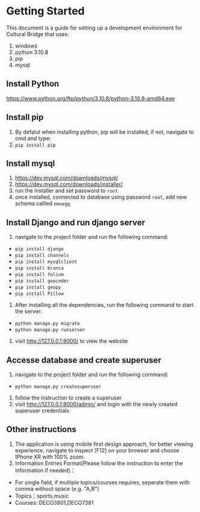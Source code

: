 # Getting Started
This document is a guide for setting up a development environment for Cultural Bridge that uses:
1. windows
1. python 3.10.8
1. pip
1. mysql
## Install Python
https://www.python.org/ftp/python/3.10.8/python-3.10.8-amd64.exe

## Install pip
1. By defalut when installing python, pip will be installed, if not, navigate to cmd and type:
1. `pip install pip`

## Install mysql
1. https://dev.mysql.com/downloads/mysql/
1. https://dev.mysql.com/downloads/installer/
1. run the installer and set password to `root`
1. once installed, connected to database using password `root`, add new schema callled `emuegg`

## Install Django and run django server
1. navigate to the project folder and run the following command:
- `pip install django`
- `pip install channels`
- `pip install mysqlclient`
- `pip install branca`
- `pip install folium`
- `pip install geocoder`
- `pip install geopy`
- `pip install Pillow`
1. After installing all the dependencies, run the following command to start the server:
- `python manage.py migrate`
- `python manage.py runserver`
1. visit http://127.0.0.1:8000/ to view the website

## Accesse database and create superuser
1. navigate to the project folder and run the following command:
- `python manage.py createsuperuser`
1. follow the instruction to create a superuser
1. visit http://127.0.0.1:8000/admin/ and login with the newly created superuser credentials

## Other instructions
1. The application is using mobile first design approach, for better viewing experience, navigate to inspect [F12] on your browser and choose IPhone XR with 100% zoom.
1. Information Entries Format(Please follow the instruction to enter the information if needed)：
- For single field, if multiple topics/courses requires, seperate them with comma without space (e.g. "A,B")
- Topics：sports,music
- Courses: DECO3801,DECO7381


